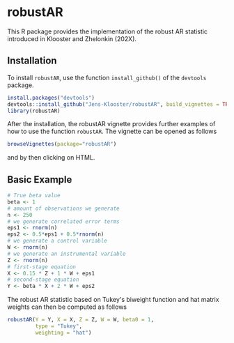 # robustAR
This R package provides the implementation of the robust AR statistic introduced in Klooster and Zhelonkin (202X).

## Installation
To install `robustAR`, use the function `install_github()` of the `devtools` package.

```R
install.packages("devtools")
devtools::install_github("Jens-Klooster/robustAR", build_vignettes = TRUE)
library(robustAR)
```

After the installation, the robustAR vignette provides further examples of how to use the function `robustAR`. The vignette can be opened as follows

```R
browseVignettes(package="robustAR")
```
and by then clicking on HTML.

## Basic Example

```R
# True beta value
beta <- 1
# amount of observations we generate
n <- 250
# we generate correlated error terms
eps1 <- rnorm(n)
eps2 <- 0.5*eps1 + 0.5*rnorm(n)
# we generate a control variable
W <- rnorm(n)
# we generate an instrumental variable
Z <- rnorm(n) 
# first-stage equation
X <- 0.15 * Z + 1 * W + eps1
# second-stage equation
Y <- beta * X + 2 * W + eps2
```

The robust AR statistic based on Tukey's biweight function and hat matrix weights can then be computed as follows
```R
robustAR(Y = Y, X = X, Z = Z, W = W, beta0 = 1, 
         type = "Tukey", 
         weighting = "hat")
```
